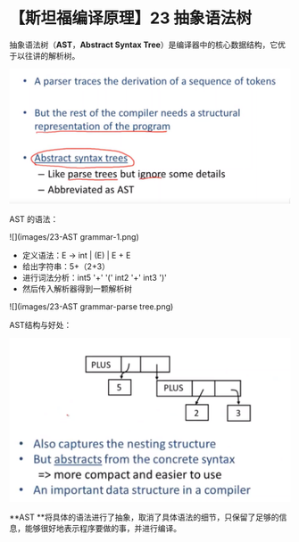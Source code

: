 # 【斯坦福编译原理】23 抽象语法树

抽象语法树（**AST**，**Abstract Syntax Tree**）是编译器中的核心数据结构，它优于以往讲的解析树。

![](images/23-AST.png)

AST 的语法：

![](images/23-AST grammar-1.png)

- 定义语法：E -> int | (E) | E + E
- 给出字符串：5+（2+3）
- 进行词法分析：int5 '+' '(' int2 '+' int3 ')'
- 然后传入解析器得到一颗解析树

![](images/23-AST grammar-parse tree.png)

AST结构与好处：

![](images/23-AST的好处与作用.png)

**AST **将具体的语法进行了抽象，取消了具体语法的细节，只保留了足够的信息，能够很好地表示程序要做的事，并进行编译。